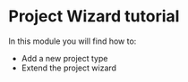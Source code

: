 # Project Wizard tutorial
In this module you will find how to:
- Add a new project type
- Extend the project wizard 
